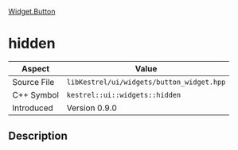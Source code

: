 [Widget.Button](index.md)
# hidden
| Aspect | Value |
| --- | --- |
| Source File | `libKestrel/ui/widgets/button_widget.hpp` |
| C++ Symbol | `kestrel::ui::widgets::hidden` |
| Introduced | Version 0.9.0 |
## Description
